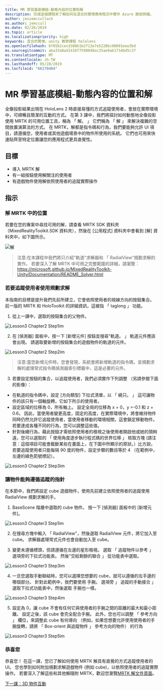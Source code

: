 ```yaml
---
title: MR 學習基底模組-動態內容的位置和解
description: 完成這個課程來了解如何在混合的實境應用程式中實作 Azure 臉部辨識。
author: jessemcculloch
ms.author: jemccull
ms.date: 02/26/2019
ms.topic: article
ms.localizationpriority: high
keywords: 混合的實境，unity 教學課程 hololens
ms.openlocfilehash: 6f05b2cecd388b1b2f13e7e5228bc90091eee3bd
ms.sourcegitcommit: aba33a8ad1416f7598048ac35ae9ab1734bd5c37
ms.translationtype: MT
ms.contentlocale: zh-TW
ms.lasthandoff: 05/28/2019
ms.locfileid: "66270404"
---
```

# <a name="mr-learning-base-module---dynamic-content-placement-and-solvers"></a>MR 學習基底模組-動態內容的位置和解

全像投影結果出現在 HoloLens 2 時直接易懂的方式追蹤使用者，會放在實際環境中，可順暢且簡潔的互動的方式。 在第 3 課中，我們將探討如何動態地全像投影使用 MRTK 的可用位置工具，稱為 「 解。 」 它們稱為 「 解 」 來解決複雜的空間放置演算法的方式。 在 MRTK，解都是指令碼和行為，我們要能夠允許 UI 項目，請遵循您，使用者或其他遊戲場景中的物件所使用的系統。 它們也可用來快速貼齊至特定位置讓您的應用程式更具直覺性。 

## <a name="objectives"></a>目標

* 導入 MRTK 解
* 有一組按鈕使用解關注的使用者
* 有遊戲物件使用解依照使用者的追蹤實際操作

## <a name="instructions"></a>指示

### <a name="location-of-solvers-in-the-mrtk"></a>解 MRTK 中的位置
 若要在您的專案中尋找可用的解，請查看 MRTK SDK 資料夾 （MixedRealityToolkit.SDK 資料夾），然後在 [公用程式] 資料夾中會看到 [解] 資料夾中，如下圖所示。

![解](images/lesson3_chapter1_step1im.PNG)

>注意:在本課程中我們將只介紹"軌道"求解器和 「 RadialView"規劃求解的實作。 若要深入了解 MRTK 中可用之完整範圍的詳細，請瀏覽： https://microsoft.github.io/MixedRealityToolkit-Unity/Documentation/README_Solver.html

### <a name="use-a-solver-to-follow-the-user"></a>若要追蹤使用者使用規劃求解
本指南的目標是提升我們先前所建立，它會依照使用者的視線方向的按鈕集合。 前一版的 MRTK 和 HoloToolkit 的詳細資訊，這被指 「 taglong 」 功能。

1. 從上一課中，選取的按鈕集合的父物件。

![Lesson3 Chapter2 Step1im](images/Lesson3_chapter2_step1im.PNG)

2. 在 [偵測器] 面板中，按一下 [新增元件] 按鈕並搜尋"軌道。 」 軌道元件應該會出現。 請選取要新增的按鈕集合的遊戲物件的軌道的元件。

![Lesson3 Chapter2 Step2im](images/Lesson3_Chapter2_step2im.PNG)

>注意:當您新增元件時，您會發現，系統會將新增軌道的指令碼，並規劃求解的處理常式指令碼偵測器索引標籤中，這是必要的元件。 

3. 若要設定按鈕的集合，以追蹤使用者，我們必須實作下列調整 （另請參閱下面的影像）：
- 在軌道的指令碼中，設定 [方向類型] 下拉式清單，以 「 繞只。 」 這可讓物件的該只有一個軸旋轉，它如下所示的使用者。
- 設定區域的位移為 0，所有軸上。 設定全局的位移為 x = 0，y =-0.1 和 z = 0.6。 因此，當使用者變更高度，固定的高度，在實際環境中，將會維持物件同時仍然允許它追蹤使用者，當使用者移動的環境相關，這會鎖定移動物件。 若要達成各種不同的行為，您可以調整這些值。
- 針對後續行為，藉此按鈕才需依照使用者的檢視之後使用者開啟他或她的頭夠遠，您可以選取的 「 使用角度逐步執行程式碼的世界位移 」 核取方塊 (請注意：這個項目可能會截斷某些在畫面上，在下圖中所顯示的原狀。）比方說，若要追蹤使用者只能每隔 90 度的物件，設定步驟的數目等於 4 （在範例中，左邊的綠色箭號標記）。 

![Lesson3 Chapter2 Step3im](images/Lesson3_chapter2_step3im.PNG)

### <a name="enabling-objects-to-follow-tracked-hands"></a>讓物件能夠遵循追蹤的指針

在本節中，我們將設定 cube 遊戲物件，使用先前建立依照使用者的追蹤使用 RadialView 規劃求解的手。

1. BaseScene 階層中選取的 cube 物件。 按一下 [偵測器] 面板中的 [新增元件]。 

![Lesson3 Chapter3 Step1im](images/Lesson3_Chapter3_step1im.PNG)

2. 在搜尋方塊中輸入 「 RadialView"，然後選取 RadialView 元件，將它加入至 cube。 求解器處理常式元件也會自動加入至 cube。

3. 變更未遵循標頭，但請遵循在左邊的星形檢視。 選取 「 追蹤物件以參考 」 選項旁的下拉式功能表。 然後"交給剩餘的聯合 」 從功能表中選取。

![Lesson3 Chapter3 Step3im](images/Lesson3_chapter3_step3im.PNG)

4. 一旦您選取手動聯結時，您可以選擇您想要的 cube，就可以遵循的左手邊的哪個部分。 針對此範例中，我們要使用 手腕。 選項旁 」 追蹤的手動接合 」 選取下拉式功能表中，然後選取 手腕也一樣。 

![Lesson3 Chapter3 Step4im](images/Lesson3_chapter3_step4im.PNG)

5. 設定為 0，讓 cube 不會有任何它與使用者的手腕之間的距離的最大和最小距離。 設定之後，該 cube 會完全配合手腕。 此外，您也可以調整 「 參考方向 」 欄位，來調整此 cube 有何導向 （例如，如果您想要允許使用使用者的手腕旋轉，請將 「 Box-orient 與追蹤物件 」 參考方向的物件） 的行為

![Lesson3 Chapter3 Step5im](images/Lesson3_chapter3_step5im.PNG)

### <a name="congratulations"></a>恭喜您
恭喜您！ 在這一課，您已了解如何使用 MRTK 解具有直覺的方式追蹤使用者的 UI。 您也學到如何附加規劃求解遊戲物件 (例如 cube)，以依照使用者的追蹤實際操作。 若要深入了解這些和其他解隨附 MRTK，歡迎您瀏覽[MRTK 解文件頁面](https://microsoft.github.io/MixedRealityToolkit-Unity/Documentation/README_Solver.html)。

[下一課：3D 物件互動](mrlearning-base-ch4.md)

